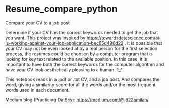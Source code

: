 # Resume_compare_python
Compare your CV to a job post

Determine if your CV has the correct keywords needed to get the job that you want. This project was inspired by https://towardsdatascience.com/ai-is-working-against-your-job-application-bec65d496d22 . It is possible that your CV may not be even looked at by a real person for the first selection process, the resumes could be choosen by a computer program that is looking for key text related to the available position. In this case, it is important to have both the correct keywords for the computer algorithm and have your CV look aesthetically pleasing to a human. ^_^'

This notebook reads in a .pdf or .txt CV, and a job post. And compares the word, giving a similarity score for all the words and/or the most frequent words used in each document.

Medium blog (Practicing DatScy): https://medium.com/@j622amilah/
